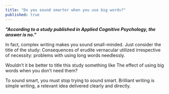 ```yaml
---
title: "Do you sound smarter when you use big words?"
published: true
---
```


**_"According to a study published in Applied Cognitive Psychology, the answer is no."_**

In fact, complex writing makes you sound small-minded. Just consider the title of the study: Consequences of erudite vernacular utilized irrespective of necessity:
problems with using long words needlessly.

Wouldn’t it be better to title this study something like The effect of using big words when you don’t need them?

To sound smart, you must stop trying to sound smart.
Brilliant writing is simple writing, a relevant idea delivered clearly and directly.
